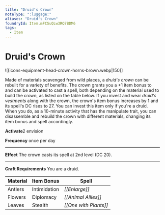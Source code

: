 ```yaml
---
title: "Druid's Crown"
noteType: ":luggage:"
aliases: "Druid's Crown"
foundryId: Item.mFCSuQLw3RQ7BDM6
tags:
  - Item
---
```


# Druid's Crown
![[icons-equipment-head-crown-horns-brown.webp|150]]

Made of materials scavenged from wild places, a _druid's crown_ can be rebuilt for a variety of benefits. The crown grants you a +1 item bonus to and can be activated to cast a spell, both depending on the material used to build the crown, as listed on the table below. If you invest and wear _druid's vestments_ along with the crown, the crown's item bonus increases by 1 and its spell's DC rises to 27. You can invest this item only if you're a druid. When you do, as a 10-minute activity that has the manipulate trait, you can disassemble and rebuild the crown with different materials, changing its item bonus and spell accordingly.

**Activate**2 envision

**Frequency** once per day

* * *

**Effect** The crown casts its spell at 2nd level (DC 20).

* * *

**Craft Requirements** You are a druid.

| Material | Item Bonus | Spell |
| --- | --- | --- |
| Antlers | Intimidation | _[[Enlarge]]_ |
| Flowers | Diplomacy | _[[Animal Allies]]_ |
| Leaves | Stealth | _[[One with Plants]]_ |
